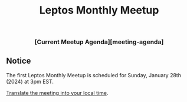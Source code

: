 <div align="center">
  
<h1>Leptos Monthly Meetup</h1>

<br />

<h3>
[Current Meetup Agenda][meeting-agenda]
</h3>

</div>

## Notice
The first Leptos Monthly Meetup is scheduled for Sunday, January 28th (2024) at 3pm EST.

[Translate the meeting into your local time][meeting-time].



[meeting-agenda]: ./meeting-01-agenda__Jan28_2024.md
[meeting-time]: https://time.is/1500_28_Jan_2024_in_EST/PST/MT/United_Kingdom/Germany/India/Australia?Leptos_Meetup

